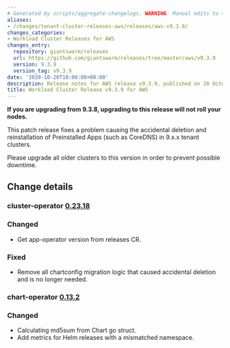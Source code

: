 ```yaml
---
# Generated by scripts/aggregate-changelogs. WARNING: Manual edits to this files will be overwritten.
aliases:
- /changes/tenant-cluster-releases-aws/releases/aws-v9.3.9/
changes_categories:
- Workload Cluster Releases for AWS
changes_entry:
  repository: giantswarm/releases
  url: https://github.com/giantswarm/releases/tree/master/aws/v9.3.9
  version: 9.3.9
  version_tag: v9.3.9
date: '2020-10-20T10:00:00+00:00'
description: Release notes for AWS release v9.3.9, published on 20 October 2020, 10:00
title: Workload Cluster Release v9.3.9 for AWS
---
```


**If you are upgrading from 9.3.8, upgrading to this release will not roll your nodes.**

This patch release fixes a problem causing the accidental deletion and reinstallation of Preinstalled Apps (such as CoreDNS) in 9.x.x tenant clusters.

Please upgrade all older clusters to this version in order to prevent possible downtime. 

## Change details

### cluster-operator [0.23.18](https://github.com/giantswarm/cluster-operator/blob/legacy/CHANGELOG.md#02318---2020-10-21)

### Changed

- Get app-operator version from releases CR. 

### Fixed

- Remove all chartconfig migration logic that caused accidental deletion and is no longer needed.

### chart-operator [0.13.2](https://github.com/giantswarm/chart-operator/blob/helm2/CHANGELOG.md#v0132-2020-06-23)

### Changed

- Calculating md5sum from Chart go struct.
- Add metrics for Helm releases with a mismatched namespace.
